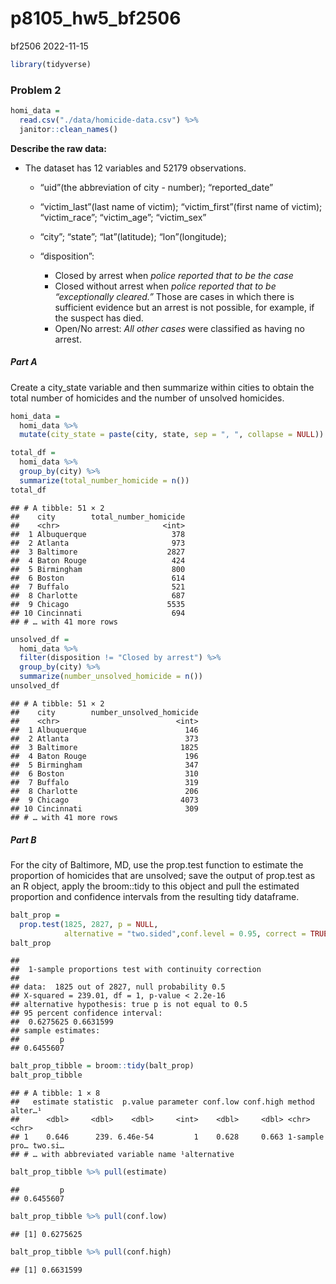 p8105_hw5_bf2506
================
bf2506
2022-11-15

``` r
library(tidyverse)
```

### Problem 2

``` r
homi_data = 
  read.csv("./data/homicide-data.csv") %>%
  janitor::clean_names()
```

**Describe the raw data:**

- The dataset has 12 variables and 52179 observations.

  - “uid”(the abbreviation of city - number); “reported_date”

  - “victim_last”(last name of victim); “victim_first”(first name of
    victim); “victim_race”; “victim_age”; “victim_sex”

  - “city”; “state”; “lat”(latitude); “lon”(longitude);

  - “disposition”:

    - Closed by arrest when *police reported that to be the case*
    - Closed without arrest when *police reported that to be
      “exceptionally cleared.”* Those are cases in which there is
      sufficient evidence but an arrest is not possible, for example, if
      the suspect has died.
    - Open/No arrest: *All other cases* were classified as having no
      arrest.

##### Part A

Create a city_state variable and then summarize within cities to obtain
the total number of homicides and the number of unsolved homicides.

``` r
homi_data = 
  homi_data %>% 
  mutate(city_state = paste(city, state, sep = ", ", collapse = NULL)) 

total_df = 
  homi_data %>% 
  group_by(city) %>% 
  summarize(total_number_homicide = n())
total_df
```

    ## # A tibble: 51 × 2
    ##    city        total_number_homicide
    ##    <chr>                       <int>
    ##  1 Albuquerque                   378
    ##  2 Atlanta                       973
    ##  3 Baltimore                    2827
    ##  4 Baton Rouge                   424
    ##  5 Birmingham                    800
    ##  6 Boston                        614
    ##  7 Buffalo                       521
    ##  8 Charlotte                     687
    ##  9 Chicago                      5535
    ## 10 Cincinnati                    694
    ## # … with 41 more rows

``` r
unsolved_df = 
  homi_data %>% 
  filter(disposition != "Closed by arrest") %>% 
  group_by(city) %>% 
  summarize(number_unsolved_homicide = n())
unsolved_df  
```

    ## # A tibble: 51 × 2
    ##    city        number_unsolved_homicide
    ##    <chr>                          <int>
    ##  1 Albuquerque                      146
    ##  2 Atlanta                          373
    ##  3 Baltimore                       1825
    ##  4 Baton Rouge                      196
    ##  5 Birmingham                       347
    ##  6 Boston                           310
    ##  7 Buffalo                          319
    ##  8 Charlotte                        206
    ##  9 Chicago                         4073
    ## 10 Cincinnati                       309
    ## # … with 41 more rows

##### Part B

For the city of Baltimore, MD, use the prop.test function to estimate
the proportion of homicides that are unsolved; save the output of
prop.test as an R object, apply the broom::tidy to this object and pull
the estimated proportion and confidence intervals from the resulting
tidy dataframe.

``` r
balt_prop = 
  prop.test(1825, 2827, p = NULL, 
            alternative = "two.sided",conf.level = 0.95, correct = TRUE)
balt_prop
```

    ## 
    ##  1-sample proportions test with continuity correction
    ## 
    ## data:  1825 out of 2827, null probability 0.5
    ## X-squared = 239.01, df = 1, p-value < 2.2e-16
    ## alternative hypothesis: true p is not equal to 0.5
    ## 95 percent confidence interval:
    ##  0.6275625 0.6631599
    ## sample estimates:
    ##         p 
    ## 0.6455607

``` r
balt_prop_tibble = broom::tidy(balt_prop)
balt_prop_tibble
```

    ## # A tibble: 1 × 8
    ##   estimate statistic  p.value parameter conf.low conf.high method        alter…¹
    ##      <dbl>     <dbl>    <dbl>     <int>    <dbl>     <dbl> <chr>         <chr>  
    ## 1    0.646      239. 6.46e-54         1    0.628     0.663 1-sample pro… two.si…
    ## # … with abbreviated variable name ¹​alternative

``` r
balt_prop_tibble %>% pull(estimate)
```

    ##         p 
    ## 0.6455607

``` r
balt_prop_tibble %>% pull(conf.low)
```

    ## [1] 0.6275625

``` r
balt_prop_tibble %>% pull(conf.high)
```

    ## [1] 0.6631599

